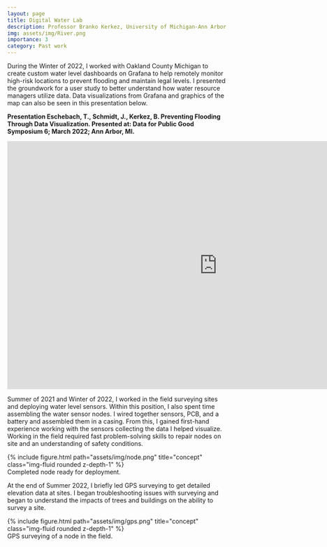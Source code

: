 ```yaml
---
layout: page
title: Digital Water Lab
description: Professor Branko Kerkez, University of Michigan-Ann Arbor, May 2021 - May 2022
img: assets/img/River.png
importance: 3
category: Past work
---
```

 During the Winter of 2022, I worked with Oakland County Michigan to create custom water level dashboards on Grafana to help remotely monitor high-risk locations to prevent flooding and maintain legal levels. I presented the groundwork for a user study to better understand how water resource managers utilize data. Data visualizations from Grafana and graphics of the map can also be seen in this presentation below.

**Presentation
Eschebach, T., Schmidt, J., Kerkez, B. Preventing Flooding Through Data Visualization. Presented at: Data for Public Good Symposium 6; March 2022; Ann Arbor, MI.**

<iframe src="https://docs.google.com/presentation/d/e/2PACX-1vQGtB2LfSs2EKA-5penQoqNKQfPHLuXSbW4phapPTX4vUxlXs704CgdsY53GZBv8Rrhe2JpG8lmp2ND/embed?start=false&loop=false&delayms=5000" frameborder="0" width="960" height="569" allowfullscreen="true" mozallowfullscreen="true" webkitallowfullscreen="true"></iframe>

Summer of 2021 and Winter of 2022, I worked in the field surveying sites and deploying water level sensors. Within this position, I also spent time assembling the water sensor nodes. I wired together sensors, PCB, and a battery and assembled them in a casing. From this, I gained first-hand experience working with the sensors collecting the data I helped visualize. Working in the field required fast problem-solving skills to repair nodes on site and an understanding of safety conditions.

<div class="row">
    <div class="col-sm mt-3 mt-md-0">
        {% include figure.html path="assets/img/node.png" title="concept" class="img-fluid rounded z-depth-1" %}
    </div>
</div>
<div class="caption">
    Completed node ready for deployment.
</div>

At the end of Summer 2022, I briefly led GPS surveying to get detailed elevation data at sites. I began troubleshooting issues with surveying and began to understand the impacts of trees and buildings on the ability to survey a site.

<div class="row">
    <div class="col-sm mt-3 mt-md-0">
        {% include figure.html path="assets/img/gps.png" title="concept" class="img-fluid rounded z-depth-1" %}
    </div>
</div>
<div class="caption">
    GPS surveying of a node in the field.
</div>
